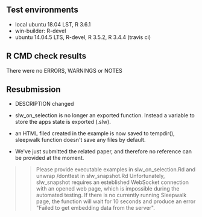 ## Test environments
* local ubuntu 18.04 LST, R 3.6.1
* win-builder: R-devel
* ubuntu 14.04.5 LTS, R-devel, R 3.5.2, R 3.4.4 (travis ci)

## R CMD check results

There were no ERRORS, WARNINGS or NOTES

## Resubmission

* DESCRIPTION changed

* slw_on_selection is no longer an exported function. Instead a 
	variable to store the apps state is exported (.slw).

* an HTML filed created in the example is now saved to tempdir(),
	sleepwalk function doesn't save any files by default.

* We've just submitted the related paper, and therefore no reference can be provided at the
	moment.

>> Please provide executable examples in slw_on_selection.Rd and unwrap /donttest in slw_snapshot.Rd
Unfortunately, slw_snapshot requires an esteblished WebSocket connection with an opened web page, 
which is impossible during the automated testing. If there is no currently running Sleepwalk page,
the function will wait for 10 seconds and produce an error "Failed to get embedding data from the server".

